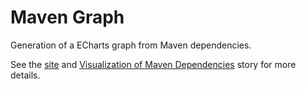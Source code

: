 # Maven Graph

Generation of a ECharts graph from Maven dependencies.

See the [site](https://nasdanika-demos.github.io/maven-graph/) and [Visualization of Maven Dependencies](https://medium.com/nasdanika/visualization-of-maven-dependencies-7d69039cf4e1) story for more details.

